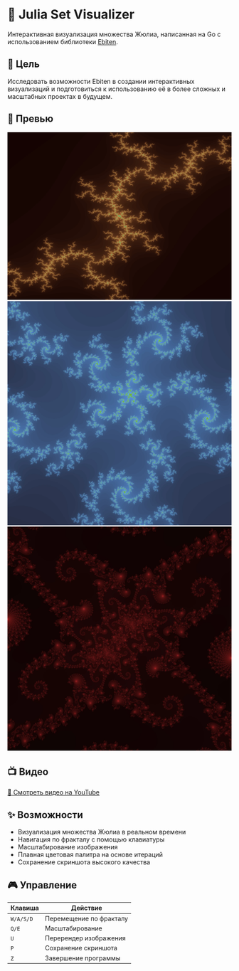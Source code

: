 # 🌌 Julia Set Visualizer

Интерактивная визуализация множества Жюлиа, написанная на Go с использованием библиотеки [Ebiten](https://ebiten.org/).

## 🎯 Цель

Исследовать возможности Ebiten в создании интерактивных визуализаций и подготовиться к использованию её в более сложных и масштабных проектах в будущем.

## 📸 Превью

![Preview](./images/image1.webp)
![Preview](./images/image2.webp)
![Preview](./images/image3.webp)

## 📺 Видео

[🔗 Смотреть видео на YouTube](https://www.youtube.com/watch?v=xol5e5jsCrY)

## ✨ Возможности

- Визуализация множества Жюлиа в реальном времени
- Навигация по фракталу с помощью клавиатуры
- Масштабирование изображения
- Плавная цветовая палитра на основе итераций
- Сохранение скриншота высокого качества

## 🎮 Управление

| Клавиша   | Действие                     |
|-----------|------------------------------|
| `W/A/S/D` | Перемещение по фракталу      |
| `Q/E`     | Масштабирование              |
| `U`       | Перерендер изображения       |
| `P`       | Сохранение скриншота         |
| `Z`       | Завершение программы         |
